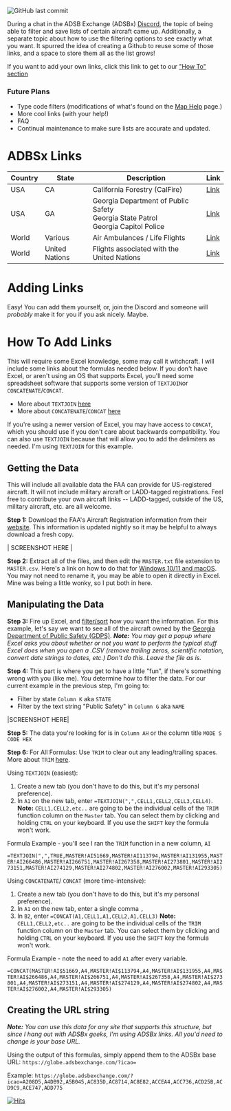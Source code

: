 

![GitHub last commit](https://img.shields.io/github/last-commit/WPTK/cool-adsbx-links)

During a chat in the ADSB Exchange (ADSBx) [Discord](https://discord.com/invite/ad8SSMpWvH), the topic of being able to filter and save lists of certain aircraft came up. Additionally, a separate topic about how to use the filtering options to see exactly what you want. It spurred the idea of creating a Github to reuse some of those links, and a space to store them all as the list grows!

If you want to add your own links, click this link to get to our ["How To" section](#how-to-add-links)
### Future Plans

 - Type code filters (modifications of what's found on the [Map Help](https://adsbexchange.com/map-help/) page.)
 - More cool links (with your help!) 
 - FAQ
 - Continual maintenance to make sure lists are accurate and updated. 

# ADBSx Links
| Country | State | Description         | Link |
|---------|-------|---------------------|------|
| USA     | CA    | California Forestry (CalFire) | [Link](https://globe.adsbexchange.com/?icao=a1a588,a23851,a4acf2,a4b0a9,a4b460,a4b817,a4c6f3,a4c786,a4caaa,a4cb3d,a4ce61,a4d471,a4df96,a4e34d,a4e704,a4f229,a4ffa7,a5035e,a50acc,a50e83,a5123a,a515f1,a519a8,a51d5f,a5236f,a52726,a52add,a52e94,a5324b,a53602,a539b9,a53d70,a54127,a544de,a54aee,a54ea5,a54ed2,a5525c,a559ca,a55d81,a568a6,a56c5d,a5726d,a58500,a588b7,a58c6e,a59025,a5bb5b,a5c16b,a5cc90,a5d7b5,a5db6c,a5df23,a5e2da,a5e8ea,a5eca1,a5f058,a5f40f,a5f7c6,a5fb7d,a5ff34,a602eb,a606a2,a60a59,a61069,a61420,a617d7,a61b8e,a61f45,a622fc,a626b3,a62a6a,a62e21,a631d8,a6dc21)     |
| USA        | GA      | Georgia Department of Public Safety<br>Georgia State Patrol<br> Georgia Capitol Police | [Link](https://globe.adsbexchange.com/?icao=A208D5,A4DB92,A5B045,AC835D,AC8714,AC8E82,ACCEA4,ACC736,ACD25B,ACD9C9,ACE747,ADD775) | 
| World| Various | Air Ambulances / Life Flights | [Link](https://globe.adsbexchange.com/?icao=a052d9,a09c4d,a1774a,a2a2d6,a3e2df,a4c76a,a5137a,a51e9f,a521de,a5985b,a5bfda,a63199,a6c4f7,a78666,a7cc29,a7f287,a7ee19,a857cf,a87429,a88ccc,a89f5f,a8d73b,a94d44,a97b6b,aa56d0,a010fe,a08fb3,a33e3b,a4c876,a6515f,a6804c,a716da,a99e87,a9cc30,abbeb7,aa4a1b,abdec8,ac81f7,004006,00817D,008AEF,00AD1A,018032,018039,01809C,020163,04C293,06414C,0D031E,0D086E,0D0BB7,3989E4,399003,39B2EB,39BA4F,39DDE6,3C0E3D,3C8481,3C8483,3CC57D,3CC9AB,3CD50B,3CD568,3CD803,3CE64E,3D0073,3DD735,3DDC4B,3DDC4D,3DDC5C,3DDC61,3DDC63,3DDC65,3DDC66,3DDC6A,3DDC6B,3DDC6C,3DDC6D,3DDC6E,3DDC6F,3DDC70,3DDC73,3DDC74,3DDC75,3DDC76,3DDC77,3DDC78,3DDC79,3DDD6E,3DE0F8,3DE205,3DE8F9,3DEBD7,3DFE90,3E0173,3E0174,3E0175,3E0177,3E0FDE,3E0FE0,3E0FE1,3E167A,3E1684,3E37C8,4008A7,4008A8,4008D3,4009FD,400A18,400A63,400C32,400D94,400DC2,400DC3,400DFC,401166,4011AF,404122,4043AD,4043F8,40448B,404F0C,405A76,405F81,406206,406419,4065A4,4067BF,40682B,4068CF,4068DA,4068DB,4068F7,406975,406ABF,406B1E,406B4D,406BA6,406C1B,406CA0,406CBC,406D68,406EC4,406EC5,406EF2,406F2B,406F3E,407045,407046,40709D,407152,4071A9,4071AA,4071AB,4071EB,4072DA,407377,407386,407424,40755A,407685,407734,4077C7,4077C8,407933,40793D,407AF6,407AF7,407C16,407CBF,440028,4400D0,440890,440891,440996,4409A5,44B906,4686E7,47129E,47129F,4712A0,4712A1,4712A2,4712A3,4780B8,47838C,47839C,4783B2,47879D,4787FE,47885F,47887E,47888D,478891,478E3F,478EA8,479555,47A1CE,47A20D,47A210,47A2F4,47A37B,47A37F,47A39C,47A3AB,47A3BB,47A48C,47BF10,47BF37,47BF3E,47BFC7,47BFC8,47C007,47C00D,47C01E,47C0CF,47C1C6,47C39C,4843BB,4844C2,484B58,4853E2,4853F6,4857B3,485E49,48605B,48605C,489EC1,489EC2,489EC3,489EC4,489EC5,489EC6,489EC7,489EC8,489EC9,489ECA,489ECB,489ECC,489ECD,489ECE,489ED0,489ED1,489ED2,489ED3,489ED4,489ED5,489ED7,489ED8,48B2D0,4A3610,4A3611,4A935A,4AA703,4AA8CE,4AA921,4AA923,4AA924,4AAA41,4AAA42,4AAA44,4AAA45,4AAA46,4AAA47,4AAA4F,4AAA67,4AAA68,4AAA69,4AAA6A,4AAA6B,4AAA6C,4AAA70,4AAA72,4AAA73,4AAB01,4AAB02,4AAB03,4AACD0,4AB2D6,4AB43A,4AB548,4AB549,4AB54A,4ACAC1,4ACAC5,4B1A00,4B1A01,4B1A02,4B42F2,4B43AA,4B43AB,4B43AC,4B43AD,4B43AF,4B43B0,4B43B1,4B43C7,4B43CB,4B43CD,4B43CE,4B43CF,4B43D0,4B43D1,4B43D2,4B43D4,4B43D5,4B43D6,4B43D7,4B4410,4BCA61,4BCA62,4BCA63,4BCA64,4BCA65,4BD130,4CAB3D,4D0285,4D0287,4D0288,4D028A,4D028E,4D028F,4D0290,4D0293,4D0294,4D0295,710022,710196,710197,7101A1,7101E0,710204,710205,710208,710209,71020A,71021D,71021E,710386,7103E8,7103F5,7306C1,7306C2,7306C3,7306C4,7306C7,7C19C6,7C1A0C,7C1B2B,7C1C44,7C1C45,7C1C48,7C1C49,7C1C95,7C1C99,7C1CA2,7C1CA5,7C1CE4,7C2BA6,7C2E09,7C2E54,7C2E59,7C35C6,7C3AD6,7C3FCB,7C3FE2,7C4270,7C44F6,7C49DA,7C49F8,7C49FB,7C49FE,7C4A01,7C4A0A,7C4A0C,7C4A0F,7C4A10,7C4A11,7C4F1F,7C56C7,7C6A53,7C6A54,7C6A57,7C6A58,7C6A62,7C6D76,7C7CC3,7C7CC4,7C7EF0,7C81CC,7C81CD,7C81CE,7C81CF,8404FD,840891,862CB8,863AEC,863B07,896381,A00E20,A031E0,A034C6,A03760,A054E1,A06DBF,A06DED,A06F0A,A07555,A07C1A,A07C57,A07EF1,A0835B,A08712,A08DCD,A08E17,A08EEC,A08F5C,A09CAC,A09D5C,A0A798,A0AF06,A0B2BD,A0B5DF,A0B5FF,A0B674,A0B6DC,A0C628,A0DE90,A0E247,A0E5FE,A0F0F1,A0FA44,A0FCF2,A1091D,A116EC,A12F83,A1449C,A15186,A1774A,A18B36,A1A64D,A1BAD9,A1C0FB,A1C237,A1C4B2,A1C869,A1E044,A1EFE9,A1FB3C,A1FEF3,A20A32,A21557,A21C16,A233C2,A234DB,A23503,A24796,A24B2C,A24F04,A262AE,A263EB,A26B9C,A278F9,A296C2,A2AF86,A2B2D2,A2B6F4,A30243,A31DAE,A31E86,A32456,A3276A,A3280D,A3284B,A32BC4,A32ED8,A32F7B,A33332,A33AFF,A33DB4,A33E22,A33EB6,A3452D,A34605,A3477B,A34BD5,A34F8C,A34FCC,A35383,A35657,A356FA,A3573A,A35A88,A35AF1,A35EA8,A3625F,A36616,A369CD,A36CAE,A37394,A3774B,A37B02,A37E79,A37EB9,A38230,A3910C,A3942B,A3943F,A3971C,A39E8A,A3A8B5,A3B11D,A3C24A,A3CD77,A3D0F5,A3DC4E,A3E2DF,A3E8EE,A3F137,A3F413,A40B80,A4161E,A42078,A432FF,A4340E,A43518,A43556,A45A7E,A46464,A46A5E,A46B73,A472D9,A47A4F,A481FD,A4834A,A487CD,A491E3,A495B7,A4B158,A4B421,A4B913,A4BCCA,A4BFD3,A4C76A,A4C78B,A4C88E,A4CAF0,A4CB5E,A4CF5D,A4D91C,A4DD1B,A4E0D2,A4EE26,A4F325,A4F6D4,A500A3,A51336,A516ED,A51AA4,A51DC3,A51E0E,A51E5B,A521DE,A5241E,A526F5,A527D5,A5281A,A52B8C,A52F88,A53347,A535FF,A54261,A545DA,A54F9C,A55BA4,A565EB,A56FC8,A570DC,A57369,A57720,A57AA5,A57E5C,A57E8E,A57EB8,A58213,A585CA,A58A19,A58CE9,A594B0,A5985B,A5A24E,A5A8E2,A5AD73,A5B4E9,A5BFDA,A5C292,A5CA47,A5CDB7,A5E999,A5ED50,A5F107,A5F4BE,A5F875,A5FC2C,A6039A,A6155A,A61C8A,A62041,A62B5E,A63595,A638E1,A63A32,A65488,A67527,A6804C,A68A13,A69181,A69538,A6A30E,A6AFA1,A6C428,A6C48B,A6DF11,A6E060,A6EF36,A6FD98,A707DF,A70B96,A71429,A71A72,A72567,A72F85,A73E34,A7698F,A78666,A78C3E,A78FEE,A7A4D8,A7B4B1,A7C7FB,A7C844,A7DB1A,A7DD95,A7DE89,A7EDF2,A7F068,A7F37A,A7F7B9,A7F9EB,A80D17,A811AD,A8147B,A81571,A81DBD,A8350B,A83CF0,A83D07,A83DC4,A848F3,A85905,A8631A,A8646F,A864B2,A87429,A87C85,A88BEE,A88CCC,A89F5F,A8AE35,A8B43E,A8B539,A8B8F0,A8BCA7,A8CF4F,A9026B,A91DE9,A93418,A9399E,A97B6B,A98380,A9BAF2,A9CB4B,A9CF59,AA0325,AA06DC,AA197E,AA5070,AA5187,AA5F4C,AA7975,AA7BCF,AA9582,AAC7F5,AAF927,AB04F9,AB0A20,AB0D1F,AB0DD7,AB0E21,AB0E2B,AB118E,AB20A6,AB3C0C,AB600B,AB63C2,AB63E5,AB6779,AB6B40,AB6CAC,AB709B,AB7655,AB7A0C,AB87AD,ABB749,ABBB03,ABBE66,ABC21D,ABC5D4,ABC98B,ABC9DC,ABD352,ABEDD9,ABF499,ABF515,AC0DA0,AC4497,AC4597,AC4749,AC494E,AC4D05,AC5CA3,AC606C,AC6CBB,AC6D89,AC72FD,AC747B,AC76D4,AC7797,AC7832,AC7EFA,AC7FA0,AC8357,AC956B,AC95F6,AC97D0,AC9A6D,AC9A81,AC9AA0,AC9ACC,AC9AD8,AC9B67,AC9BEF,AC9C0D,AC9C12,AC9C29,AC9C57,AC9C76,AC9C78,AC9E4E,AC9FED,ACA246,ACA35D,ACA5FD,ACA71F,ACADFA,ACB563,ACBE86,ACBFEC,ACC21B,ACC718,ACC722,ACC748,ACD154,ACE44F,ACE4F4,ACE73A,ACF27E,ACF4F5,AD0B73,AD114F,AD1506,AD1C10,AD1DB4,AD33DD,AD3869,AD3C20,AD3FD7,AD438E,AD48EA,AD4EB3,AD526A,AD5621,AD7EA9,AD83AA,AD8B18,AD8ECF,ADA691,ADB4D1,ADBB18,ADCA3D,ADCC9E,ADD3A0,ADD665,ADE58F,C001B2,C00BDC,C0168E,C0168F,C02DE8,C02E82,C03D1A,C04082,C045A5,C04937,C04B8E,C059DF,C06312,C07142,C07286,C077B1)
 | World | United Nations | Flights associated with the United Nations | [Link](https://globe.adsbexchange.com/?icao=0082C0,00870E,00871C,0097DB,04000E,04C063,04C1E3,343282,3C5829,4D2032,503DAC,503DAF,5082FA,A2C5CE,C01FFD,C021CE,C03C69,C03D75,C03DE2,C04605,C058DE,C05C30,C05C32,C05F00)
 



# Adding Links
Easy! You can add them yourself, or, join the Discord and someone will *probably* make it for you if you ask nicely. Maybe.  

# How To Add Links
This will require some Excel knowledge, some may call it witchcraft. I will include some links about the formulas needed below. If you don't have Excel, or aren't using an OS that supports Excel, you'll need some spreadsheet software that supports some version of `TEXTJOIN`or  `CONCATENATE`/`CONCAT`.

 - More about  `TEXTJOIN` [here](https://support.microsoft.com/en-us/office/textjoin-function-357b449a-ec91-49d0-80c3-0e8fc845691c)
 - More about `CONCATENATE`/`CONCAT` [here](https://www.w3schools.com/excel/excel_concat.php)  

If you're using a newer version of Excel, you may have access to `CONCAT`, which you should use if you don't care about backwards compatibility.  You can also use `TEXTJOIN` because that will allow you to add the delimiters as needed. I'm using `TEXTJOIN` for this example. 

## Getting the Data
This will include all available data the FAA can provide for US-registered aircraft. It will not include military aircraft or LADD-tagged registrations. Feel free to contribute your own aircraft links -- LADD-tagged, outside of the US, military aircraft, etc. are all welcome. 

**Step 1:** Download the FAA's Aircraft Registration information from their [website](https://www.faa.gov/licenses_certificates/aircraft_certification/aircraft_registry/releasable_aircraft_download). This information is updated nightly so it may be helpful to always download a fresh copy. 

| SCREENSHOT HERE | 

**Step 2:** Extract all of the files, and then edit the `MASTER.txt` file extension to `MASTER.csv`. Here's a link on how to do that for [Windows 10/11 and macOS](https://www.wikihow.com/Change-a-File-Extension). You may not need to rename it, you may be able to open it directly in Excel. Mine was being a little wonky, so I put both in here. 

## Manipulating the Data
**Step 3:** Fire up Excel, and [filter/sort](https://support.microsoft.com/en-us/office/filter-data-in-a-range-or-table-7fbe34f4-8382-431d-942e-41e9a88f6a96) how you want the information. For this example, let's say we want to see all of the aircraft owned by the [Georgia Department of Public Safety (GDPS)](https://en.wikipedia.org/wiki/Georgia_Department_of_Public_Safety). 
***Note:** You may get a popup where Excel asks you about whether or not you want to perform the typical stuff Excel does when you open a .CSV (remove trailing zeros, scientific notation, convert date strings to dates, etc.) Don't do this. Leave the file as is.*

**Step 4:** This part is where you get to have a little "fun", if there's something wrong with you (like me). *You* determine how to filter the data. For our current example in the previous step, I'm going to: 

 - Filter by state `Column K` aka `STATE`
 - Filter by the text string "Public Safety" in `Column G` aka `NAME`

|SCREENSHOT HERE|

**Step 5:** The data you're looking for is in `Column AH` or the column title `MODE S CODE HEX`

**Step 6:** 
For All Formulas:
Use `TRIM` to clear out any leading/trailing spaces. More about `TRIM` [here](https://www.w3schools.com/excel/excel_trim.php).

Using `TEXTJOIN` (easiest):
 1. Create a new tab (you don't have to do this, but it's my personal preference). 
 2.  In `A1` on the new tab, enter `=TEXTJOIN(",",CELL1,CELL2,CELL3,CELL4)`.
**Note:** `CELL1,CELL2,etc..`    are going to be the individual cells of the `TRIM` function column on the    `Master` tab. You can select them by clicking and holding  `CTRL` on your keyboard. If you use the `SHIFT` key the formula won't work.

Formula Example - you'll see I ran the `TRIM` function in a new column, `AI`

`=TEXTJOIN(",",TRUE,MASTER!AI51669,MASTER!AI113794,MASTER!AI131955,MASTER!AI266486,MASTER!AI266751,MASTER!AI267358,MASTER!AI273801,MASTER!AI273151,MASTER!AI274129,MASTER!AI274802,MASTER!AI276002,MASTER!AI293305)`

Using `CONCATENATE`/ `CONCAT` (more time-intensive):
 1. Create a new tab (you don't have to do this, but it's my personal preference). 
 2. In `A1` on the new tab, enter a single comma `,`
 3. In `B2`, enter `=CONCAT(A1,CELL1,A1,CELL2,A1,CELL3)`
 **Note:** `CELL1,CELL2,etc..`    are going to be the individual cells of the `TRIM` function column on the    `Master` tab. You can select them by clicking and holding  `CTRL` on your keyboard. If you use the `SHIFT` key the formula won't work.

Formula Example - note the need to add `A1` after every variable. 

`=CONCAT(MASTER!AI$51669,A4,MASTER!AI$113794,A4,MASTER!AI$131955,A4,MASTER!AI$266486,A4,MASTER!AI$266751,A4,MASTER!AI$267358,A4,MASTER!AI$273801,A4,MASTER!AI$273151,A4,MASTER!AI$274129,A4,MASTER!AI$274802,A4,MASTER!AI$276002,A4,MASTER!AI$293305)`

## Creating the URL string
***Note:** You can use this data for *any* site that supports this structure, but since I hang out with ADSBx geeks, I'm using ADSBx links. All you'd need to change is your base URL.* 

Using the output of this formulas, simply append them to the ADSBx base URL: `https://globe.adsbexchange.com/?icao=`

Example: 
`https://globe.adsbexchange.com/?icao=A208D5,A4DB92,A5B045,AC835D,AC8714,AC8E82,ACCEA4,ACC736,ACD25B,ACD9C9,ACE747,ADD775`


[![Hits](https://hits.seeyoufarm.com/api/count/incr/badge.svg?url=https%3A%2F%2Fgithub.com%2FWPTK%2Fcool-adsbx-links&count_bg=%2379C83D&title_bg=%23555555&icon=&icon_color=%23E7E7E7&title=hit+counter+%28today%2Ftotal%29&edge_flat=false)](https://hits.seeyoufarm.com)
